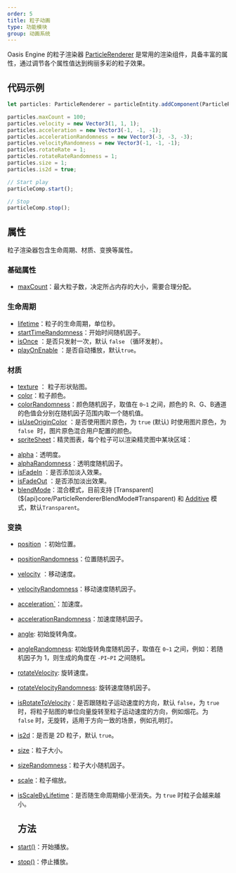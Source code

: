 ```yaml
---
order: 5
title: 粒子动画
type: 功能模块
group: 动画系统
---
```


Oasis Engine 的粒子渲染器 [ParticleRenderer](${api}core/ParticleRenderer) 是常用的渲染组件，具备丰富的属性，通过调节各个属性值达到绚丽多彩的粒子效果。

<playground src="particle-renderer.ts"></playground>
## 代码示例

```typescript
let particles: ParticleRenderer = particleEntity.addComponent(ParticleRenderer);

particles.maxCount = 100;
particles.velocity = new Vector3(1, 1, 1);
particles.acceleration = new Vector3(-1, -1, -1);
particles.accelerationRandomness = new Vector3(-3, -3, -3);
particles.velocityRandomness = new Vector3(-1, -1, -1);
particles.rotateRate = 1;
particles.rotateRateRandomness = 1;
particles.size = 1;
particles.is2d = true;

// Start play
particleComp.start();

// Stop
particleComp.stop();
```

## 属性

粒子渲染器包含生命周期、材质、变换等属性。

### 基础属性 
- [maxCount](${api}core/ParticleRenderer#maxCount)：最大粒子数，决定所占内存的大小，需要合理分配。

### 生命周期
- [lifetime](${api}core/ParticleRenderer#lifetime)：粒子的生命周期，单位秒。
- [startTimeRandomness](${api}core/ParticleRenderer#startTimeRandomness)：开始时间随机因子。
- [isOnce](${api}core/ParticleRenderer#isOnce) ：是否只发射一次，默认 `false` （循环发射）。
- [playOnEnable](${api}core/ParticleRenderer#playOnEnable) ：是否自动播放，默认`true`。

### 材质
- [texture](${api}core/ParticleRenderer#texture) ： 粒子形状贴图。
- [color](${api}core/ParticleRenderer#color)：粒子颜色。
- [colorRandomness](${api}core/ParticleRenderer#colorRandomness)：颜色随机因子，取值在 `0~1` 之间，颜色的 R、G、B通道的色值会分别在随机因子范围内取一个随机值。
- [isUseOriginColor](${api}core/ParticleRenderer#isUseOriginColor) ：是否使用图片原色，为 `true` (默认) 时使用图片原色，为 `false`  时，图片原色混合用户配置的颜色。
- [spriteSheet](${api}core/ParticleRenderer#spriteSheet)：精灵图表，每个粒子可以渲染精灵图中某块区域：

<playground src="particle-sprite-sheet.ts"></playground>

- [alpha](${api}core/ParticleRenderer#alpha)：透明度。
- [alphaRandomness](${api}core/ParticleRenderer#alphaRandomness)：透明度随机因子。
- [isFadeIn](${api}core/ParticleRenderer#isFadeIn) ：是否添加淡入效果。
- [isFadeOut](${api}core/ParticleRenderer#isFadeOut) ：是否添加淡出效果。
- [blendMode](${api}core/ParticleRenderer#blendMode)：混合模式，目前支持 [Transparent](${api}core/ParticleRendererBlendMode#Transparent) 和 [Additive](${api}core/ParticleRendererBlendMode#Additive) 模式，默认`Transparent`。

### 变换
- [position](${api}core/ParticleRenderer#position) ：初始位置。
- [positionRandomness](${api}core/ParticleRenderer#positionRandomness)：位置随机因子。
- [velocity](${api}core/ParticleRenderer#velocity) ：移动速度。
- [velocityRandomness](${api}core/ParticleRenderer#velocityRandomness)：移动速度随机因子。
- [acceleration`](${api}core/ParticleRenderer#acceleration)：加速度。
- [accelerationRandomness](${api}core/ParticleRenderer#accelerationRandomness)：加速度随机因子。
- [angle](${api}core/ParticleRenderer#angle): 初始旋转角度。
- [angleRandomness](${api}core/ParticleRenderer#angleRandomness): 初始旋转角度随机因子，取值在 `0~1` 之间，例如：若随机因子为 1，则生成的角度在 `-PI~PI` 之间随机。
- [rotateVelocity](${api}core/ParticleRenderer#rotateVelocity): 旋转速度。
- [rotateVelocityRandomness](${api}core/ParticleRenderer#rotateVelocityRandomness): 旋转速度随机因子。
- [isRotateToVelocity](${api}core/ParticleRenderer#isRotateToVelocity)：是否跟随粒子运动速度的方向，默认 `false`，为 `true`  时，将粒子贴图的单位向量旋转至粒子运动速度的方向，例如烟花。为 `false` 时，无旋转，适用于方向一致的场景，例如孔明灯。
- [is2d](${api}core/ParticleRenderer#is2d)：是否是 2D 粒子，默认 `true`。
- [size](${api}core/ParticleRenderer#size)：粒子大小。
- [sizeRandomness](${api}core/ParticleRenderer#sizeRandomness)：粒子大小随机因子。
- [scale](${api}core/ParticleRenderer#scale)：粒子缩放。
- [isScaleByLifetime](${api}core/ParticleRenderer#isScaleByLifetime)：是否随生命周期缩小至消失。为 `true` 时粒子会越来越小。

  ## 方法
- [start()](${api}core/ParticleRenderer#start)：开始播放。
- [stop()](${api}core/ParticleRenderer#stop)：停止播放。